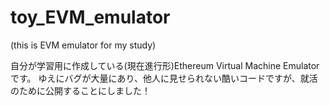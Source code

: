 # toy_EVM_emulator
(this is EVM emulator for my study)

自分が学習用に作成している(現在進行形)Ethereum Virtual Machine Emulatorです。
ゆえにバグが大量にあり、他人に見せられない酷いコードですが、就活のために公開することにしました！
